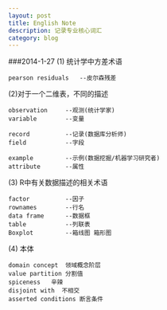 ```yaml
---
layout: post
title: English Note
description: 记录专业核心词汇
category: blog
---
```

###2014-1-27
(1)	统计学中方差术语

	pearson residuals	--皮尔森残差
(2)对于一个二维表，不同的描述
	
	observation		--观测(统计学家)
	variable		--变量
	
	record			--记录(数据库分析师)
	field			--字段
		
	example			--示例(数据挖掘/机器学习研究者)
	attribute		--属性
(3) R中有关数据描述的相关术语 

	factor			--因子
	rownames		--行名
	data frame		--数据框
	table			--列联表	
	Boxplot			--箱线图 箱形图

(4) 本体
	
	domain concept  领域概念阶层
	value partition 分割值
	spiceness	辛辣
	disjoint with  不相交
	asserted conditions 断言条件
	
		
		
		
		
